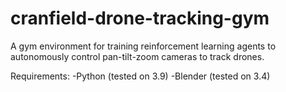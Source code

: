 # cranfield-drone-tracking-gym

A gym environment for training reinforcement learning agents to autonomously control pan-tilt-zoom cameras to track drones. 

Requirements: 
-Python (tested on 3.9)
-Blender (tested on 3.4) 
